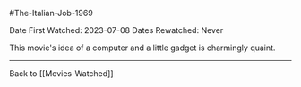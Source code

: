 #The-Italian-Job-1969

Date First Watched:  2023-07-08
Dates Rewatched:  Never

This movie's idea of a computer and a little gadget is charmingly quaint.

---
Back to [[Movies-Watched]]